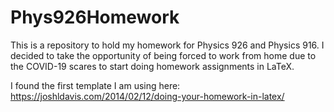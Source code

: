 # Phys926Homework

This is a repository to hold my homework for Physics 926 and Physics 916. I decided to take the opportunity of being forced to work from home due to the COVID-19 scares to start doing homework assignments in LaTeX.

I found the first template I am using here: https://joshldavis.com/2014/02/12/doing-your-homework-in-latex/
